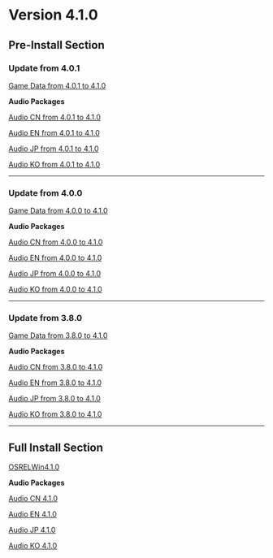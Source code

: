 # Version 4.1.0

## Pre-Install Section

### Update from 4.0.1

[Game Data from 4.0.1 to 4.1.0](https://autopatchhk.yuanshen.com/client_app/update/hk4e_global/10/game_4.0.1_4.1.0_hdiff_QSwRBvbj1gaAs7zG.zip)

**Audio Packages**

[Audio CN from 4.0.1 to 4.1.0](https://autopatchhk.yuanshen.com/client_app/update/hk4e_global/10/zh-cn_4.0.1_4.1.0_hdiff_jaS15ubBrgoGXwcH.zip)

[Audio EN from 4.0.1 to 4.1.0](https://autopatchhk.yuanshen.com/client_app/update/hk4e_global/10/en-us_4.0.1_4.1.0_hdiff_xfopIGCW5BzYXdrv.zip)

[Audio JP from 4.0.1 to 4.1.0](https://autopatchhk.yuanshen.com/client_app/update/hk4e_global/10/ja-jp_4.0.1_4.1.0_hdiff_otzl30WOYGHJnqec.zip)

[Audio KO from 4.0.1 to 4.1.0](https://autopatchhk.yuanshen.com/client_app/update/hk4e_global/10/ko-kr_4.0.1_4.1.0_hdiff_wPMhbF6pWidXovEe.zip)

----

### Update from 4.0.0

[Game Data from 4.0.0 to 4.1.0](https://autopatchhk.yuanshen.com/client_app/update/hk4e_global/10/game_4.0.0_4.1.0_hdiff_NHu1vzpoal6X54fQ.zip)

**Audio Packages**

[Audio CN from 4.0.0 to 4.1.0](https://autopatchhk.yuanshen.com/client_app/update/hk4e_global/10/zh-cn_4.0.0_4.1.0_hdiff_HluXU6oGnSwvFxWZ.zip)

[Audio EN from 4.0.0 to 4.1.0](https://autopatchhk.yuanshen.com/client_app/update/hk4e_global/10/en-us_4.0.0_4.1.0_hdiff_rXQdZ8kuNhMbEUFJ.zip)

[Audio JP from 4.0.0 to 4.1.0](https://autopatchhk.yuanshen.com/client_app/update/hk4e_global/10/ja-jp_4.0.0_4.1.0_hdiff_2SE4Oagr0ZNxF9lY.zip)

[Audio KO from 4.0.0 to 4.1.0](https://autopatchhk.yuanshen.com/client_app/update/hk4e_global/10/ko-kr_4.0.0_4.1.0_hdiff_Kg5FVU1AJ4hEMzC8.zip)

----

### Update from 3.8.0

[Game Data from 3.8.0 to 4.1.0](https://autopatchhk.yuanshen.com/client_app/update/hk4e_global/10/game_3.8.0_4.1.0_hdiff_oC7ajt1xOVZnp54s.zip)

**Audio Packages**

[Audio CN from 3.8.0 to 4.1.0](https://autopatchhk.yuanshen.com/client_app/update/hk4e_global/10/zh-cn_3.8.0_4.1.0_hdiff_X1jCLiI8Hpbr4Vxt.zip)

[Audio EN from 3.8.0 to 4.1.0](https://autopatchhk.yuanshen.com/client_app/update/hk4e_global/10/en-us_3.8.0_4.1.0_hdiff_McWPihmf2D7K95xX.zip)

[Audio JP from 3.8.0 to 4.1.0](https://autopatchhk.yuanshen.com/client_app/update/hk4e_global/10/ja-jp_3.8.0_4.1.0_hdiff_arBPjs7FmUKtDpIo.zip)

[Audio KO from 3.8.0 to 4.1.0](https://autopatchhk.yuanshen.com/client_app/update/hk4e_global/10/ko-kr_3.8.0_4.1.0_hdiff_Mn70mAKotTFVwepf.zip)

----

## Full Install Section

[OSRELWin4.1.0](https://autopatchhk.yuanshen.com/client_app/download/pc_zip/20230916101725_v2XCKuuvzCVh3BdI/GenshinImpact_4.1.0.zip)

**Audio Packages**

[Audio CN 4.1.0](https://autopatchhk.yuanshen.com/client_app/download/pc_zip/20230916101725_v2XCKuuvzCVh3BdI/Audio_Chinese_4.1.0.zip)

[Audio EN 4.1.0](https://autopatchhk.yuanshen.com/client_app/download/pc_zip/20230916101725_v2XCKuuvzCVh3BdI/Audio_English(US)_4.1.0.zip)

[Audio JP 4.1.0](https://autopatchhk.yuanshen.com/client_app/download/pc_zip/20230916101725_v2XCKuuvzCVh3BdI/Audio_Japanese_4.1.0.zip)

[Audio KO 4.1.0](https://autopatchhk.yuanshen.com/client_app/download/pc_zip/20230916101725_v2XCKuuvzCVh3BdI/Audio_Korean_4.1.0.zip)
